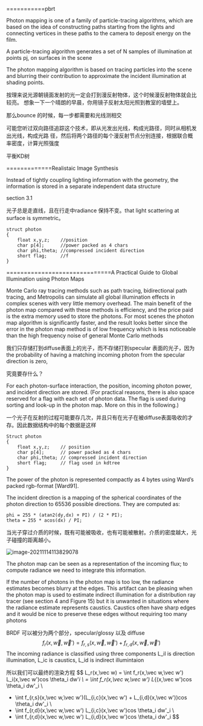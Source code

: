 ===========pbrt

Photon mapping is one of a family of particle-tracing algorithms, which are based on the
idea of constructing paths starting from the lights and connecting vertices in these paths
to the camera to deposit energy on the film.   



A particle-tracing algorithm generates a set of N samples of illumination at points pj, on
surfaces in the scene  



The photon mapping algorithm is based on tracing particles into the scene and blurring
their contribution to approximate the incident illumination at shading points.   



按理来说光源朝镜面发射的光一定会打到漫反射物体，这个时候漫反射物体就会比较亮。  想象一下一个晴朗的早晨，你用镜子反射太阳光照到教室的墙壁上。

那么bounce 的时候，每一步都需要和光线测相交

可能您听过双向路径追踪这个技术，即从光发出光线，构成光路径，同时从相机发出光线，构成光路
径，然后将两个路径的每个漫反射节点分别连接，根据联合概率密度，计算光照强度  

平衡KD树

=============Realistaic Image Synthesis

Instead of tightly coupling lighting information with the geometry, the information is stored in a separate independent data structure

section 3.1

光子总是走直线，且在行走中radiance 保持不变。that light scattering at surface is symmetric。

```
struct photon
{
	float x,y,z;	//position
	char p[4];		//power packed as 4 chars
	char phi,theta; //compressed incident direction
	short flag;		//f
}
```

==============================A Practical Guide to Global Illumination using Photon Maps  

Monte Carlo ray tracing methods such as path tracing, bidirectional path
tracing, and Metropolis can simulate all global illumination effects in complex
scenes with very little memory overhead. The main benefit of the photon map
compared with these methods is efficiency, and the price paid is the extra memory used to store the photons. For most scenes the photon map algorithm is
significantly faster, and the result looks better since the error in the photon map
method is of low frequency which is less noticeable than the high frequency noise
of general Monte Carlo methods  

我们只存储打到diffuse表面上的光子，而不存储打到specular 表面的光子，因为the probability of having a matching incoming photon from the specular direction is zero,   

究竟要存什么？

For each photon-surface interaction, the position, incoming photon power, and incident direction are stored. (For practical reasons, there is also space reserved for a flag with each set of photon data. The flag is used during sorting and look-up in the photon map. More on this in the following.)  

一个光子在反射的过程可能要存几次，并且只有在光子在被diffuse表面吸收的才存。因此数据结构中的每个数据是这样

```
Struct photon
{
	float x,y,z;	// position
	char p[4]; 		// power packed as 4 chars
	char phi,theta; // compressed incident direction
	short flag; 	// flag used in kdtree
}
```

The power of the photon is represented compactly as 4 bytes using Ward’s packed rgb-format [Ward91].  

The incident direction is a mapping of the spherical coordinates of the photon direction to 65536 possible directions. They are computed as: 

```
phi = 255 * (atan2(dy,dx) + PI) / (2 * PI);
theta = 255 * acos(dx) / PI;
```

当光子穿过介质的时候，既有可能被吸收，也有可能被散射。介质的密度越大，光子碰撞的距离越小。

![image-20211114113829078](E:\mycode\collection\定理\光照\image-20211114113829078.png)

The photon map can be seen as a representation of the incoming flux;   to compute radiance we need to integrate this information.  

If the number of photons in the photon map is too low, the radiance estimates becomes blurry at the edges. This artifact can be pleasing when the photon map is used to estimate indirect illumination for a distribution ray tracer (see section 4 and Figure 15) but it is unwanted in situations where the radiance estimate represents caustics. Caustics often have sharp edges and it would be nice to preserve these edges without requiring too many photons  

BRDF 可以被分为两个部分，specular/glossy 以及 diffuse
$$
f_r(x,\vec w,\vec w') = f_{r,s}(x,\vec w,\vec w') + f_{r,d}(x,\vec w,\vec w')
$$
 The incoming radiance is classified using three components L_il is direction illumination, L_ic is caustics, L_id is indirect illumintaion 

所以我们可以最终的渲染方程
$$
L_r(x,\vec w) = \int f_r(x,\vec w,\vec w') L_i(x,\vec w')cos \theta_i dw'_i \\
= \int f_r(x,\vec w,\vec w') L_{(x,\vec w')cos \theta_i dw'_i \\
+ \int f_{r,s}(x,\vec w,\vec w')(L_{i,c}(x,\vec w') + L_{i,d}(x,\vec w'))cos \theta_i dw'_i \\
+ \int f_{r,d}(x,\vec w,\vec w') L_{i,c}(x,\vec w')cos \theta_i dw'_i \\
+ \int f_{r,d}(x,\vec w,\vec w') L_{i,d}(x,\vec w')cos \theta_i dw'_i 
$$
